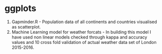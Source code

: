 # ggplots
1. Gapminder.R - Population data of all continents and countries visualised as scatterplot. 
2. Machine Learning model for weather forcats - In building this model I have used non linear models checked through kappa and accuracy values and 10 cross fold validation of actual weather data set of London 2015-2016.

